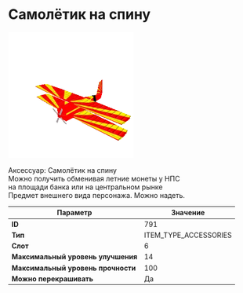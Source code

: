 # Самолётик на спину

![Item Image](../img/791.webp?raw=true)

Аксессуар: Самолётик на спину<br>Можно получить обменивая летние монеты у НПС<br>на площади банка или на центральном рынке<br>Предмет внешнего вида персонажа. Можно надеть.


| Параметр | Значение |
|----------|----------|
| **ID** | 791 |
| **Тип** | ITEM_TYPE_ACCESSORIES |
| **Слот** | 6 |
| **Максимальный уровень улучшения** | 14 |
| **Максимальный уровень прочности** | 100 |
| **Можно перекрашивать** | Да |

